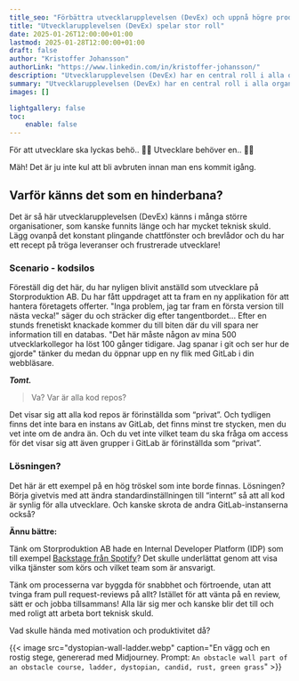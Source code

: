 ```yaml
---
title_seo: "Förbättra utvecklarupplevelsen (DevEx) och uppnå högre produktivitet för dina utvecklare!"
title: "Utvecklarupplevelsen (DevEx) spelar stor roll"
date: 2025-01-26T12:00:00+01:00
lastmod: 2025-01-28T12:00:00+01:00
draft: false
author: "Kristoffer Johansson"
authorLink: "https://www.linkedin.com/in/kristoffer-johansson/"
description: "Utvecklarupplevelsen (DevEx) har en central roll i alla organisationer som bygger programvara. Detta oavsett om DevEx upplevs som bra eller dåligt. Ta hjälp av oss för att göra dina utvecklare gladare och mer produktiva."
summary: "Utvecklarupplevelsen (DevEx) har en central roll i alla organisationer som bygger programvara. Detta oavsett om DevEx upplevs som bra eller dåligt."
images: []

lightgallery: false
toc:
    enable: false
---
```


För att utvecklare ska lyckas behö.. 🚧🚨 Utvecklare behöver en.. 🚧🚨

Mäh! Det är ju inte kul att bli avbruten innan man ens kommit igång.

## Varför känns det som en hinderbana?
Det är så här utvecklarupplevelsen (DevEx) känns i många större organisationer, som kanske funnits länge och har mycket teknisk skuld. Lägg ovanpå det konstant plingande chattfönster och brevlådor och du har ett recept på tröga leveranser och frustrerade utvecklare!

### Scenario - kodsilos
Föreställ dig det här, du har nyligen blivit anställd som utvecklare på Storproduktion AB. Du har fått uppdraget att ta fram en ny applikation för att hantera företagets offerter. "Inga problem, jag tar fram en första version till nästa vecka!" säger du och sträcker dig efter tangentbordet... Efter en stunds frenetiskt knackade kommer du till biten där du vill spara ner information till en databas. "Det här måste någon av mina 500 utvecklarkollegor ha löst 100 gånger tidigare. Jag spanar i git och ser hur de gjorde" tänker du medan du öppnar upp en ny flik med GitLab i din webbläsare.

***Tomt.***

>Va? Var är alla kod repos?

Det visar sig att alla kod repos är förinställda som “privat”. Och tydligen finns det inte bara en instans av GitLab, det finns minst tre stycken, men du vet inte om de andra än. Och du vet inte vilket team du ska fråga om access för det visar sig att även grupper i GitLab är förinställda som “privat”.

### Lösningen?
Det här är ett exempel på en hög tröskel som inte borde finnas. Lösningen? Börja givetvis med att ändra standardinställningen till “internt” så att all kod är synlig för alla utvecklare. Och kanske skrota de andra GitLab-instanserna också?

**Ännu bättre:**

Tänk om Storproduktion AB hade en Internal Developer Platform (IDP) som till exempel [Backstage från Spotify](https://backstage.io/)? Det skulle underlättat genom att visa vilka tjänster som körs och vilket team som är ansvarigt.

Tänk om processerna var byggda för snabbhet och förtroende, utan att tvinga fram pull request-reviews på allt? Istället för att vänta på en review, sätt er och jobba tillsammans! Alla lär sig mer och kanske blir det till och med roligt att arbeta bort teknisk skuld.

Vad skulle hända med motivation och produktivitet då?


{{< image src="dystopian-wall-ladder.webp" caption="En vägg och en rostig stege, genererad med Midjourney. Prompt: `An obstacle wall part of an obstacle course, ladder, dystopian, candid, rust, green grass`" >}}